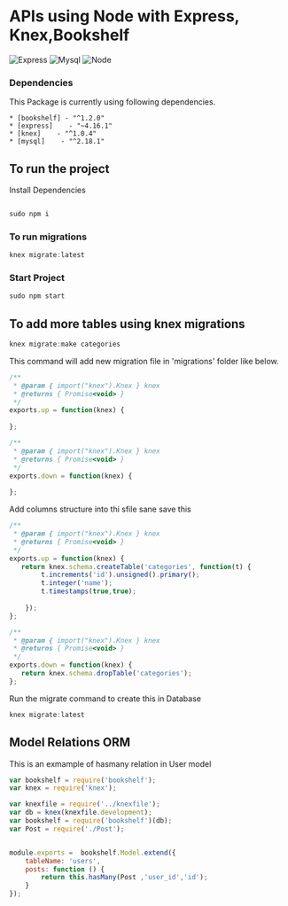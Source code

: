 # APIs using Node with Express, Knex,Bookshelf
![Express](https://camo.githubusercontent.com/0566752248b4b31b2c4bdc583404e41066bd0b6726f310b73e1140deefcc31ac/68747470733a2f2f692e636c6f756475702e636f6d2f7a6659366c4c376546612d3330303078333030302e706e67)
![Mysql](https://avatars.githubusercontent.com/u/2452804?s=200&v=4)
![Node](https://camo.githubusercontent.com/720ed473d178f9380291709d2223860ade4f3c7bc368e3fea1ad057b8dc9c6f5/68747470733a2f2f6e6f64656a732e6f72672f7374617469632f696d616765732f6c6f676f2d6c696768742e737667)

### Dependencies

This Package is currently using following dependencies.
```
* [bookshelf] - "^1.2.0"
* [express]    - "~4.16.1"
* [knex]    - "^1.0.4"
* [mysql]    - "^2.18.1"
```

## To run the project

Install Dependencies
```js

sudo npm i

```

### To run migrations
```js
knex migrate:latest

````


### Start Project
```js
sudo npm start

````


## To add more tables using knex migrations


```js
knex migrate:make categories

````

This command will add new migration file in 'migrations' folder like below.
```js
/**
 * @param { import("knex").Knex } knex
 * @returns { Promise<void> }
 */
exports.up = function(knex) {
  
};

/**
 * @param { import("knex").Knex } knex
 * @returns { Promise<void> }
 */
exports.down = function(knex) {
  
};

````

Add columns structure into thi sfile sane save this

```js
/**
 * @param { import("knex").Knex } knex
 * @returns { Promise<void> }
 */
exports.up = function(knex) {
   return knex.schema.createTable('categories', function(t) {
        t.increments('id').unsigned().primary();
        t.integer('name');     
        t.timestamps(true,true);     
       
    });
};

/**
 * @param { import("knex").Knex } knex
 * @returns { Promise<void> }
 */
exports.down = function(knex) {
   return knex.schema.dropTable('categories');
};

````

Run the migrate command to create this in Database

```js
knex migrate:latest

```


## Model Relations ORM


This is an exmample of hasmany relation in User model

```js
var bookshelf = require('bookshelf');
var knex = require('knex');

var knexfile = require('../knexfile');
var db = knex(knexfile.development);
var bookshelf = require('bookshelf')(db);
var Post = require('./Post');


module.exports =  bookshelf.Model.extend({
    tableName: 'users',
    posts: function () { 
        return this.hasMany(Post ,'user_id','id');
    }
});


```